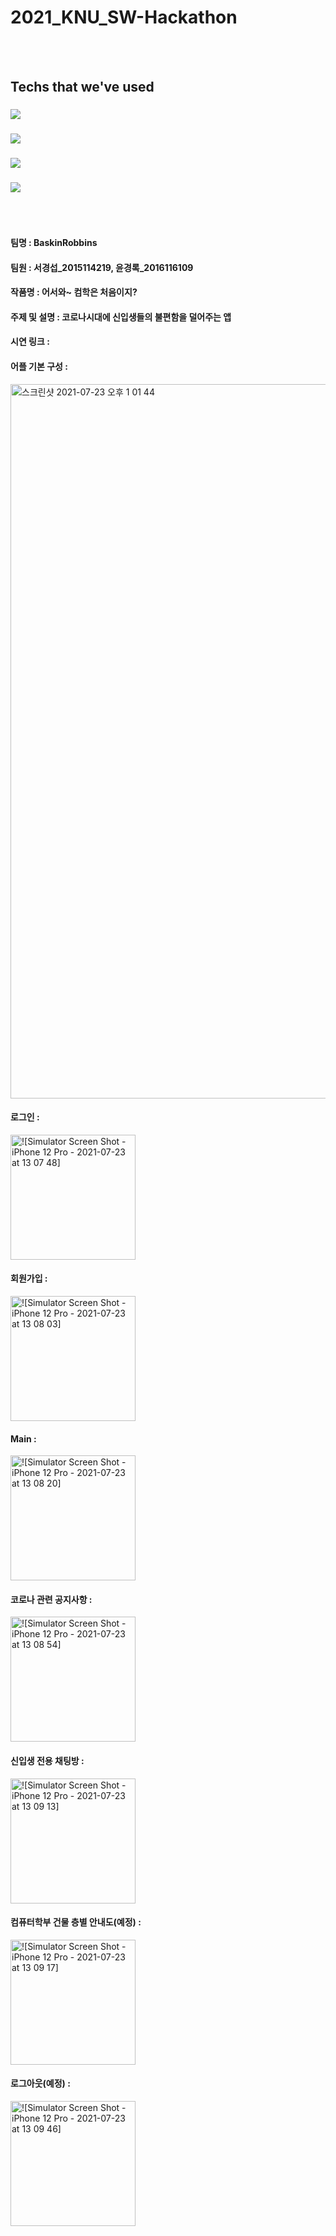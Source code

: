 # 2021_KNU_SW-Hackathon
<br></br>
## Techs that we've used
### <img src="https://img.shields.io/badge/Swift-FA7343?style=flat-square&logo=swift&logoColor=white"/></a>
### <img src="https://img.shields.io/badge/Firebase-FFCA28?style=flat-square&logo=firebase&logoColor=white"/></a>
### <img src="https://img.shields.io/badge/iOS-000000?style=flat-square&logo=iOS&logoColor=white"/></a>
### <img src="https://img.shields.io/badge/Xcode-147EFB?style=flat-square&logo=Xcode&logoColor=white"/></a>
<br></br>
#### 팀명 : BaskinRobbins
#### 팀원 : 서경섭_2015114219, 윤경록_2016116109
#### 작품명 : 어서와~ 컴학은 처음이지?
#### 주제 및 설명 : 코로나시대에 신입생들의 불편함을 덜어주는 앱
#### 시연 링크 : 
#### 어플 기본 구성 : 
<img width="1143" alt="스크린샷 2021-07-23 오후 1 01 44" src="https://user-images.githubusercontent.com/60861003/126735998-48c95ab5-1163-4cbd-94dd-2fb2ebe5e71b.png">

#### 로그인 :
<img width="200" alt="![Simulator Screen Shot - iPhone 12 Pro - 2021-07-23 at 13 07 48]" src="https://user-images.githubusercontent.com/60861003/126736499-575b830e-691b-4b16-93b5-8072bb5568a7.png">

#### 회원가입 : 
<img width="200" alt="![Simulator Screen Shot - iPhone 12 Pro - 2021-07-23 at 13 08 03]" src="https://user-images.githubusercontent.com/60861003/126736510-9ee1dce2-9c2f-4fbd-8739-700d923ba578.png">

#### Main : 
<img width="200" alt="![Simulator Screen Shot - iPhone 12 Pro - 2021-07-23 at 13 08 20]" src="https://user-images.githubusercontent.com/60861003/126736527-46322af0-9004-4099-943a-592cf0454553.png">

#### 코로나 관련 공지사항 : 
<img width="200" alt="![Simulator Screen Shot - iPhone 12 Pro - 2021-07-23 at 13 08 54]" src="https://user-images.githubusercontent.com/60861003/126736542-899d43da-d8aa-48db-aa5d-52150902c1ac.png">

#### 신입생 전용 채팅방 : 
<img width="200" alt="![Simulator Screen Shot - iPhone 12 Pro - 2021-07-23 at 13 09 13]" src="https://user-images.githubusercontent.com/60861003/126736563-f69d1a1f-e1e9-4527-8740-f36f00e5aac5.png">

#### 컴퓨터학부 건물 층별 안내도(예정) : 
<img width="200" alt="![Simulator Screen Shot - iPhone 12 Pro - 2021-07-23 at 13 09 17]" src="https://user-images.githubusercontent.com/60861003/126736620-7c813e53-3ac0-4e10-b100-09acd225bef5.png">

#### 로그아웃(예정) : 
<img width="200" alt="![Simulator Screen Shot - iPhone 12 Pro - 2021-07-23 at 13 09 46]" src="https://user-images.githubusercontent.com/60861003/126736640-4aaf4c7a-0b1a-4ec5-97de-2972209d175b.png">




